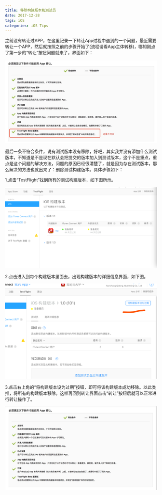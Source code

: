 ```yaml
---
title: 移除构建版本和测试员
date: 2017-12-28
tags: iOS
categories: iOS Tips
---
```


​	之前没有转让过APP，在这里记录一下转让App过程中遇到的一个问题，最近需要转让一个APP，然后就按照之前的步骤开始了(流程请看App主体转移)，哪知刚点了第一步的“转让”按钮问题就来了，界面如下：

<!-- more -->

![1](/images/2017_12_28_bulid_1.png)

最后一条不符合条件，说有测试版本没有移除，好吧，其实我并没有添加什么测试版本，不知道是不是现在默认会把提交的版本加入到测试版本，这个不是重点，重点是这个问题的解决方法，问题的原因已经很清楚了，就是因为存在测试版本，那么解决的方法也就出来了：删除测试构建版本。具体步骤如下：

1.点击“TestFlight”找到所有的测试构建版本，如下图所示。

![1](/images/2017_12_28_bulid_2.png)

2.点击进入到每个构建版本里面去，出现构建版本的详细信息界面，如下图。

![1](/images/2017_12_28_bulid_3.png)

3.点击右上角的“将构建版本设为过期”按钮，即可将该构建版本成功移除。以此类推，将所有的构建版本移除。这样再回到转让界面点击“转让”按钮后就可以正常进行转让操作了。

![1](/images/2017_12_28_bulid_4.png)